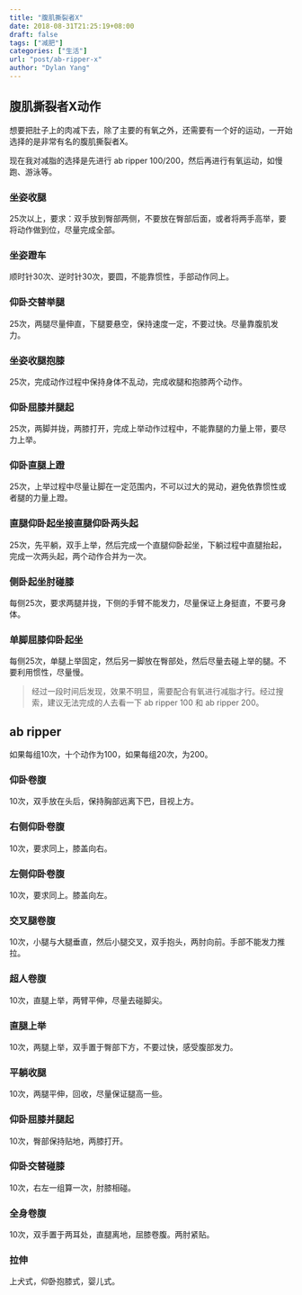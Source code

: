 ```yaml
---
title: "腹肌撕裂者X"
date: 2018-08-31T21:25:19+08:00
draft: false
tags: ["减肥"]
categories: ["生活"]
url: "post/ab-ripper-x"
author: "Dylan Yang"
---
```


## 腹肌撕裂者X动作

想要把肚子上的肉减下去，除了主要的有氧之外，还需要有一个好的运动，一开始选择的是非常有名的腹肌撕裂者X。

现在我对减脂的选择是先进行 ab ripper 100/200，然后再进行有氧运动，如慢跑、游泳等。

<!--more-->

### 坐姿收腿

25次以上，要求：双手放到臀部两侧，不要放在臀部后面，或者将两手高举，要将动作做到位，尽量完成全部。

### 坐姿蹬车

顺时针30次、逆时针30次，要圆，不能靠惯性，手部动作同上。

### 仰卧交替举腿

25次，两腿尽量伸直，下腿要悬空，保持速度一定，不要过快。尽量靠腹肌发力。

### 坐姿收腿抱膝

25次，完成动作过程中保持身体不乱动，完成收腿和抱膝两个动作。

### 仰卧屈膝并腿起

25次，两脚并拢，两膝打开，完成上举动作过程中，不能靠腿的力量上带，要尽力上举。

### 仰卧直腿上蹬

25次，上举过程中尽量让脚在一定范围内，不可以过大的晃动，避免依靠惯性或者腿的力量上蹬。

### 直腿仰卧起坐接直腿仰卧两头起

25次，先平躺，双手上举，然后完成一个直腿仰卧起坐，下躺过程中直腿抬起，完成一次两头起，两个动作合并为一次。

### 侧卧起坐肘碰膝

每侧25次，要求两腿并拢，下侧的手臂不能发力，尽量保证上身挺直，不要弓身体。

### 单脚屈膝仰卧起坐

每侧25次，单腿上举固定，然后另一脚放在臀部处，然后尽量去碰上举的腿。不要利用惯性，尽量慢。

> 经过一段时间后发现，效果不明显，需要配合有氧进行减脂才行。经过搜索，建议无法完成的人去看一下 ab ripper 100 和 ab ripper 200。

## ab ripper

如果每组10次，十个动作为100，如果每组20次，为200。

### 仰卧卷腹

10次，双手放在头后，保持胸部远离下巴，目视上方。

### 右侧仰卧卷腹

10次，要求同上，膝盖向右。

### 左侧仰卧卷腹

10次，要求同上。膝盖向左。

### 交叉腿卷腹

10次，小腿与大腿垂直，然后小腿交叉，双手抱头，两肘向前。手部不能发力推拉。

### 超人卷腹

10次，直腿上举，两臂平伸，尽量去碰脚尖。

### 直腿上举

10次，两腿上举，双手置于臀部下方，不要过快，感受腹部发力。

### 平躺收腿

10次，两腿平伸，回收，尽量保证腿高一些。

### 仰卧屈膝并腿起

10次，臀部保持贴地，两膝打开。

### 仰卧交替碰膝

10次，右左一组算一次，肘膝相碰。

### 全身卷腹

10次，双手置于两耳处，直腿离地，屈膝卷腹。两肘紧贴。

### 拉伸

上犬式，仰卧抱膝式，婴儿式。